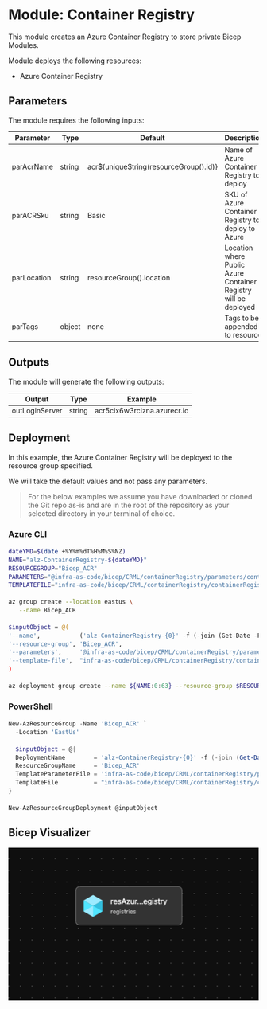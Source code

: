 # Module: Container Registry

This module creates an Azure Container Registry to store private Bicep Modules.

Module deploys the following resources:

- Azure Container Registry

## Parameters

The module requires the following inputs:

 | Parameter   | Type   | Default                                | Description                                                     | Requirement                  | Example                         |
 | ----------- | ------ | -------------------------------------- | --------------------------------------------------------------- | ---------------------------- | ------------------------------- |
 | parAcrName  | string | acr${uniqueString(resourceGroup().id)} | Name of Azure Container Registry to deploy                      | 5-50 char                    | acr5cix6w3rcizn                 |
 | parACRSku   | string | Basic                                  | SKU of Azure Container Registry to deploy to Azure              | Basic or Standard or Premium | Basic                           |
 | parLocation | string | resourceGroup().location               | Location where Public Azure Container Registry will be deployed | Valid Azure Region           | eastus2                         |
 | parTags     | object | none                                   | Tags to be appended to resource                                 | none                         | {"Environment" : "Development"} |

## Outputs

The module will generate the following outputs:

| Output         | Type   | Example                     |
| -------------- | ------ | --------------------------- |
| outLoginServer | string | acr5cix6w3rcizna.azurecr.io |

## Deployment

In this example, the Azure Container Registry will be deployed to the resource group specified.

We will take the default values and not pass any parameters.

> For the below examples we assume you have downloaded or cloned the Git repo as-is and are in the root of the repository as your selected directory in your terminal of choice.

### Azure CLI

```bash
dateYMD=$(date +%Y%m%dT%H%M%S%NZ)
NAME="alz-ContainerRegistry-${dateYMD}"
RESOURCEGROUP="Bicep_ACR"
PARAMETERS="@infra-as-code/bicep/CRML/containerRegistry/parameters/containerRegistry.parameters.all.json"
TEMPLATEFILE="infra-as-code/bicep/CRML/containerRegistry/containerRegistry.bicep"

az group create --location eastus \
   --name Bicep_ACR

$inputObject = @(
'--name',           ('alz-ContainerRegistry-{0}' -f (-join (Get-Date -Format 'yyyyMMddTHHMMssffffZ')[0..63])),
'--resource-group', 'Bicep_ACR',
'--parameters',     '@infra-as-code/bicep/CRML/containerRegistry/parameters/containerRegistry.parameters.all.json',
'--template-file',  "infra-as-code/bicep/CRML/containerRegistry/containerRegistry.bicep",
)

az deployment group create --name ${NAME:0:63} --resource-group $RESOURCEGROUP --parameters $PARAMETERS --template-file $TEMPLATEFILE
```

### PowerShell

```powershell
New-AzResourceGroup -Name 'Bicep_ACR' `
  -Location 'EastUs'

  $inputObject = @{
  DeploymentName        = 'alz-ContainerRegistry-{0}' -f (-join (Get-Date -Format 'yyyyMMddTHHMMssffffZ')[0..63])
  ResourceGroupName     = 'Bicep_ACR'
  TemplateParameterFile = 'infra-as-code/bicep/CRML/containerRegistry/parameters/containerRegistry.parameters.all.json'
  TemplateFile          = "infra-as-code/bicep/CRML/containerRegistry/containerRegistry.bicep"
}

New-AzResourceGroupDeployment @inputObject
```

## Bicep Visualizer

![Bicep Visualizer](media/bicepVisualizer.png "Bicep Visualizer")
